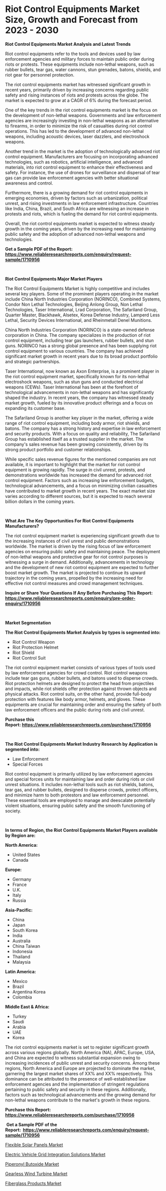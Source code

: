 <p><h1>Riot Control Equipments Market Size, Growth and Forecast from 2023 - 2030</h1></p><p><strong>Riot Control Equipments Market Analysis and Latest Trends</strong></p>
<p><p>Riot control equipments refer to the tools and devices used by law enforcement agencies and military forces to maintain public order during riots or protests. These equipments include non-lethal weapons, such as rubber bullets, tear gas, water cannons, stun grenades, batons, shields, and riot gear for personnel protection.</p><p>The riot control equipments market has witnessed significant growth in recent years, primarily driven by increasing concerns regarding public safety and rising instances of riots and protests across the globe. The market is expected to grow at a CAGR of 6% during the forecast period.</p><p>One of the key trends in the riot control equipments market is the focus on the development of non-lethal weapons. Governments and law enforcement agencies are increasingly investing in non-lethal weapons as an alternative to firearms, in order to minimize the risk of casualties during riot control operations. This has led to the development of advanced non-lethal weapons, including acoustic devices, laser dazzlers, and electroshock weapons.</p><p>Another trend in the market is the adoption of technologically advanced riot control equipment. Manufacturers are focusing on incorporating advanced technologies, such as robotics, artificial intelligence, and advanced materials, into riot control equipment to enhance their effectiveness and safety. For instance, the use of drones for surveillance and dispersal of tear gas can provide law enforcement agencies with better situational awareness and control.</p><p>Furthermore, there is a growing demand for riot control equipments in emerging economies, driven by factors such as urbanization, political unrest, and rising investments in law enforcement infrastructure. Countries like India, China, Brazil, and South Africa are witnessing an increase in protests and riots, which is fueling the demand for riot control equipments.</p><p>Overall, the riot control equipments market is expected to witness steady growth in the coming years, driven by the increasing need for maintaining public safety and the adoption of advanced non-lethal weapons and technologies.</p></p>
<p><strong>Get a Sample PDF of the Report:&nbsp; <a href="https://www.reliableresearchreports.com/enquiry/request-sample/1710956">https://www.reliableresearchreports.com/enquiry/request-sample/1710956</a></strong></p>
<p>&nbsp;</p>
<p><strong>Riot Control Equipments Major Market Players</strong></p>
<p><p>The Riot Control Equipments Market is highly competitive and includes several key players. Some of the prominent players operating in the market include China North Industries Corporation (NORINCO), Combined Systems, Condor Non Lethal Technologies, Beijing Anlong Group, Non Lethal Technologies, Taser International, Lrad Corporation, The Safariland Group, Quarter Master, Blackhawk, Alsetex, Korea Defense Industry, Lamperd Less Lethal, Security Devices International, and Rheinmetall Denel Munitions.</p><p>China North Industries Corporation (NORINCO) is a state-owned defense corporation in China. The company specializes in the production of riot control equipment, including tear gas launchers, rubber bullets, and stun guns. NORINCO has a strong global presence and has been supplying riot control equipment to various countries. The company has achieved significant market growth in recent years due to its broad product portfolio and strategic partnerships.</p><p>Taser International, now known as Axon Enterprise, is a prominent player in the riot control equipment market, specifically known for its non-lethal electroshock weapons, such as stun guns and conducted electrical weapons (CEWs). Taser International has been at the forefront of technological advancements in non-lethal weapons and has significantly shaped the industry. In recent years, the company has witnessed steady market growth, fueled by its innovative product offerings and a focus on expanding its customer base.</p><p>The Safariland Group is another key player in the market, offering a wide range of riot control equipment, including body armor, riot shields, and batons. The company has a strong history and expertise in law enforcement and security products. With a focus on quality and reliability, The Safariland Group has established itself as a trusted supplier in the market. The company's sales revenue has been growing consistently, driven by its strong product portfolio and customer relationships.</p><p>While specific sales revenue figures for the mentioned companies are not available, it is important to highlight that the market for riot control equipment is growing rapidly. The surge in civil unrest, protests, and demonstrations worldwide has increased the demand for advanced riot control equipment. Factors such as increasing law enforcement budgets, technological advancements, and a focus on minimizing civilian casualties have contributed to market growth in recent years. The exact market size varies according to different sources, but it is expected to reach several billion dollars in the coming years.</p></p>
<p>&nbsp;</p>
<p><strong>What Are The Key Opportunities For Riot Control Equipments Manufacturers?</strong></p>
<p><p>The riot control equipment market is experiencing significant growth due to the increasing instances of civil unrest and public demonstrations worldwide. The market is driven by the rising focus of law enforcement agencies on ensuring public safety and maintaining peace. The deployment of non-lethal weapons and protective gear for riot control purposes is witnessing a surge in demand. Additionally, advancements in technology and the development of new riot control equipment are expected to further boost market growth. The market is projected to continue its upward trajectory in the coming years, propelled by the increasing need for effective riot control measures and crowd management techniques.</p></p>
<p><strong>Inquire or Share Your Questions If Any Before Purchasing This Report: <a href="https://www.reliableresearchreports.com/enquiry/pre-order-enquiry/1710956">https://www.reliableresearchreports.com/enquiry/pre-order-enquiry/1710956</a></strong></p>
<p>&nbsp;</p>
<p><strong>Market Segmentation</strong></p>
<p><strong>The Riot Control Equipments Market Analysis by types is segmented into:</strong></p>
<p><ul><li>Riot Control Weapon</li><li>Riot Protection Helmet</li><li>Riot Shield</li><li>Riot Control Suit</li></ul></p>
<p><p>The riot control equipment market consists of various types of tools used by law enforcement agencies for crowd control. Riot control weapons include tear gas guns, rubber bullets, and batons used to disperse crowds. Riot protection helmets are designed to protect the head from projectiles and impacts, while riot shields offer protection against thrown objects and physical attacks. Riot control suits, on the other hand, provide full-body protection with features like body armor, helmets, and gloves. These equipments are crucial for maintaining order and ensuring the safety of both law enforcement officers and the public during riots and civil unrest.</p></p>
<p><strong>Purchase this Report:&nbsp;<a href="https://www.reliableresearchreports.com/purchase/1710956">https://www.reliableresearchreports.com/purchase/1710956</a></strong></p>
<p>&nbsp;</p>
<p><strong>The Riot Control Equipments Market Industry Research by Application is segmented into:</strong></p>
<p><ul><li>Law Enforcement</li><li>Special Forces</li></ul></p>
<p><p>Riot control equipment is primarily utilized by law enforcement agencies and special forces units for maintaining law and order during riots or civil unrest situations. It includes non-lethal tools such as riot shields, batons, tear gas, and rubber bullets, designed to disperse crowds, protect officers, and minimize harm to both protestors and law enforcement personnel. These essential tools are employed to manage and deescalate potentially violent situations, ensuring public safety and the smooth functioning of society.</p></p>
<p>&nbsp;</p>
<p><strong>In terms of Region, the Riot Control Equipments Market Players available by Region are:</strong></p>
<p>
    <p> <strong> North America: </strong>
        <ul>
            <li>United States</li>
            <li>Canada</li>
        </ul>
        </p> 
    <p> <strong> Europe: </strong>
        <ul>
            <li>Germany</li>
            <li>France</li>
            <li>U.K.</li>
            <li>Italy</li>
            <li>Russia</li>
        </ul>
        </p> 
    <p> <strong> Asia-Pacific: </strong>
        <ul>
            <li>China</li>
            <li>Japan</li>
            <li>South Korea</li>
            <li>India</li>
            <li>Australia</li>
            <li>China Taiwan</li>
            <li>Indonesia</li>
            <li>Thailand</li>
            <li>Malaysia</li>
        </ul>
        </p> 
    <p> <strong> Latin America: </strong>
        <ul>
            <li>Mexico</li>
            <li>Brazil</li>
            <li>Argentina Korea</li>
            <li>Colombia</li>
        </ul>
        </p> 
    <p> <strong> Middle East & Africa: </strong>
        <ul>
            <li>Turkey</li>
            <li>Saudi</li>
            <li>Arabia</li>
            <li>UAE</li>
            <li>Korea</li>
        </ul>
    </p>
    </p>
<p><p>The riot control equipments market is set to register significant growth across various regions globally. North America (NA), APAC, Europe, USA, and China are expected to witness substantial expansion owing to increasing incidences of public unrest and security concerns. Among these regions, North America and Europe are projected to dominate the market, garnering the largest market shares of XX% and XX% respectively. This dominance can be attributed to the presence of well-established law enforcement agencies and the implementation of stringent regulations pertaining to public safety and security in these regions. Additionally, factors such as technological advancements and the growing demand for non-lethal weapons contribute to the market's growth in these regions.</p></p>
<p><strong>Purchase this Report: <a href="https://www.reliableresearchreports.com/purchase/1710956">https://www.reliableresearchreports.com/purchase/1710956</a></strong></p>
<p>&nbsp;<strong>Get a Sample PDF of the Report:&nbsp;&nbsp;<a href="https://www.reliableresearchreports.com/enquiry/request-sample/1710956">https://www.reliableresearchreports.com/enquiry/request-sample/1710956</a></strong></p>
<p><strong></strong></p>
<p><p><a href="https://medium.com/@bernadetteball666/flexible-solar-panels-market-trends-and-market-analysis-forecasted-for-period-2023-2030-2dd609d7746f">Flexible Solar Panels Market</a></p><p><a href="https://medium.com/@laurenglover76/electric-vehicle-grid-integration-solutions-market-comprehensive-assessment-by-type-application-9a16e345cf2c">Electric Vehicle Grid Integration Solutions Market</a></p><p><a href="https://medium.com/@gabriellemcgrath66/piperonyl-butoxide-market-analysis-and-sze-forecasted-for-period-from-2023-to-2030-49832092ce21">Piperonyl Butoxide Market</a></p><p><a href="https://medium.com/@jenniferwhite656/analyzing-gearless-wind-turbine-market-global-industry-perspective-and-forecast-2023-to-2030-cda4f5749c2d">Gearless Wind Turbine Market</a></p><p><a href="https://medium.com/@carolclarkson766/fiberglass-products-market-size-and-market-trends-complete-industry-overview-2023-to-2030-eb6f70cae1fd">Fiberglass Products Market</a></p></p>